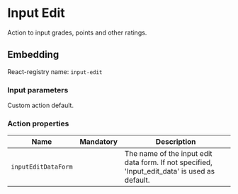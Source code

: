 # Input Edit
Action to input grades, points and other ratings.

## Embedding

React-registry name: `input-edit`

### Input parameters

Custom action default.

### Action properties

| Name                | Mandatory | Description
|---------------------|:---------:|------------------------------------
| `inputEditDataForm` |           | The name of the input edit data form. If not specified, 'Input_edit_data' is used as default.
